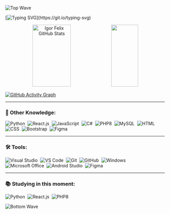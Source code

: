 ![Top Wave](https://capsule-render.vercel.app/api?type=waving&color=161B22&height=200&section=top)

[![Typing SVG](https://readme-typing-svg.herokuapp.com/?color=C9D1D9&size=35&center=true&vCenter=true&width=1000&lines=HELLO,+My+name+is+Igor+Felix;I'm+17+years+old;I+am+from+Registro,+SP;I+study+systems+development+at+ETEC;Welcome!)](https://git.io/typing-svg)

<div align="center">  
  <img width="49%" height="195px" src="https://github-readme-stats.vercel.app/api?username=igorGCFelix&show_icons=true&count_private=true&hide_border=true&title_color=C9D1D9&icon_color=8B949E&text_color=C9D1D9&bg_color=00000000" alt="Igor Felix GitHub Stats" /> 
  <img width="41%" height="195px" src="https://github-readme-stats.vercel.app/api/top-langs/?username=igorGCFelix&layout=compact&hide_border=true&title_color=C9D1D9&text_color=8B949E&bg_color=00000000&cache_seconds=0" />
</div>

[![GitHub Activity Graph](https://github-readme-activity-graph.vercel.app/graph?username=igorGCFelix&bg_color=00000000&color=C9D1D9&line=58A6FF&point=58A6FF&area=true&hide_border=true)](https://github.com/ashutosh00710/github-readme-activity-graph)

---

### 🚀 Other Knowledge:
![Python](https://img.shields.io/badge/-Python-161B22?style=for-the-badge&logo=python)&nbsp;
![React.js](https://img.shields.io/badge/-React.js-161B22?style=for-the-badge&logo=react)&nbsp;
![JavaScript](https://img.shields.io/badge/-JavaScript-161B22?style=for-the-badge&logo=javascript)&nbsp;
![C#](https://img.shields.io/badge/-CSharp-161B22?style=for-the-badge&logo=csharp)&nbsp; 
![PHP8](https://img.shields.io/badge/-PHP-161B22?style=for-the-badge&logo=PHP)&nbsp;
![MySQL](https://img.shields.io/badge/-MySQL-161B22?style=for-the-badge&logo=mysql)&nbsp;
![HTML](https://img.shields.io/badge/-HTML-161B22?style=for-the-badge&logo=html5)&nbsp;
![CSS](https://img.shields.io/badge/-CSS-161B22?style=for-the-badge&logo=CSS3)&nbsp;
![Bootstrap](https://img.shields.io/badge/-Bootstrap-161B22?style=for-the-badge&logo=bootstrap)&nbsp;
![Figma](https://img.shields.io/badge/-Figma-161B22?style=for-the-badge&logo=figma)&nbsp;

---

### 🛠 Tools:
![Visual Studio](https://img.shields.io/badge/-Visual%20Studio-161B22?style=for-the-badge&logo=visualstudio&logoColor=5C2D91)&nbsp;
![VS Code](https://img.shields.io/badge/-VS%20Code-161B22?style=for-the-badge&logo=visualstudiocode&logoColor=007ACC)&nbsp;
![Git](https://img.shields.io/badge/-Git-161B22?style=for-the-badge&logo=git)&nbsp;
![GitHub](https://img.shields.io/badge/-GitHub-161B22?style=for-the-badge&logo=github)&nbsp;
![Windows](https://img.shields.io/badge/-Windows-161B22?style=for-the-badge&logo=windows&logoColor=00A4EF)&nbsp;
![Microsoft Office](https://img.shields.io/badge/-Microsoft%20Office-161B22?style=for-the-badge&logo=microsoft&logoColor=E95420)&nbsp;
![Android Studio](https://img.shields.io/badge/-Android%20Studio-161B22?style=for-the-badge&logo=android-studio)&nbsp;
![Figma](https://img.shields.io/badge/-Figma-161B22?style=for-the-badge&logo=figma)&nbsp;

---

### 📚 Studying in this moment:
![Python](https://img.shields.io/badge/-Python-161B22?style=for-the-badge&logo=python)&nbsp;
![React.js](https://img.shields.io/badge/-React.js-161B22?style=for-the-badge&logo=react)&nbsp;
![PHP8](https://img.shields.io/badge/-PHP-161B22?style=for-the-badge&logo=PHP)&nbsp;

![Bottom Wave](https://capsule-render.vercel.app/api?type=waving&color=161B22&height=200&section=bottom)

